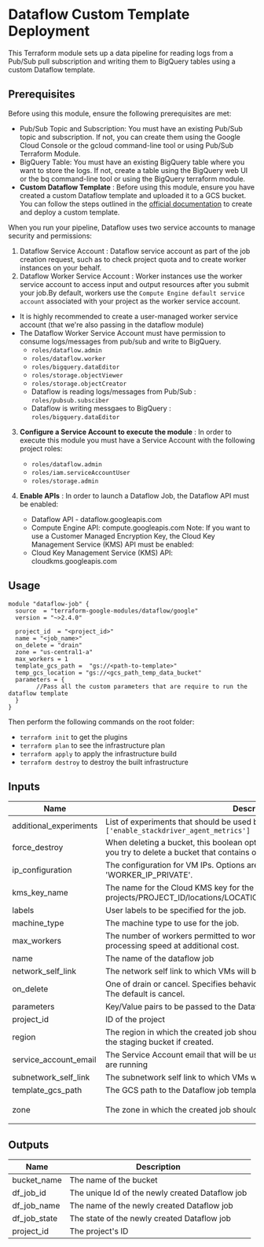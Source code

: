 # Dataflow Custom Template Deployment

This Terraform module sets up a data pipeline for reading logs from a Pub/Sub pull subscription and writing them to BigQuery tables using a custom Dataflow template.

## Prerequisites
Before using this module, ensure the following prerequisites are met:

- Pub/Sub Topic and Subscription: You must have an existing Pub/Sub topic and subscription. If not, you can create them using the Google Cloud Console or the gcloud command-line tool or using Pub/Sub Terraform Module.
- BigQuery Table: You must have an existing BigQuery table where you want to store the logs. If not, create a table using the BigQuery web UI or the bq command-line tool or using the BigQuery terraform module.
- **Custom Dataflow Template** : Before using this module, ensure you have created a custom Dataflow template and uploaded it to a GCS bucket. You can follow the steps outlined in the [official documentation](https://cloud.google.com/dataflow/docs/guides/templates/creating-templates) to create and deploy a custom template.


When you run your pipeline, Dataflow uses two service accounts to manage security and permissions:
1. Dataflow Service Account : Dataflow service account as part of the job creation request, such as to check project quota and to create worker instances on your behalf.
2. Dataflow Worker Service Account : Worker instances use the worker service account to access input and output resources after you submit your job.By default, workers use the `Compute Engine default service account` associated with your project as the worker service account.
- It is highly recommended to create a user-managed worker service account (that we're also passing in the dataflow module)
- The Dataflow Worker Service Account must have permission to consume logs/messages from pub/sub and write to BigQuery.
     - `roles/dataflow.admin`
     - `roles/dataflow.worker`
     - `roles/bigquery.dataEditor`
     - `roles/storage.objectViewer`
     - `roles/storage.objectCreator`
     - Dataflow is reading logs/messages from Pub/Sub : `roles/pubsub.subsciber`
     - Dataflow is writing messgaes to BigQuery : `roles/bigquery.dataEditor`

3. **Configure a Service Account to execute the module** : In order to execute this module you must have a Service Account with the following project roles:
    - `roles/dataflow.admin`
    - `roles/iam.serviceAccountUser`
    - `roles/storage.admin`

4. **Enable APIs** : In order to launch a Dataflow Job, the Dataflow API must be enabled:
    - Dataflow API - dataflow.googleapis.com
    - Compute Engine API: compute.googleapis.com
Note: If you want to use a Customer Managed Encryption Key, the Cloud Key Management Service (KMS) API must be enabled:
    - Cloud Key Management Service (KMS) API: cloudkms.googleapis.com

## Usage

```hcl
module "dataflow-job" {
  source  = "terraform-google-modules/dataflow/google"
  version = "~>2.4.0"

  project_id  = "<project_id>"
  name = "<job_name>"
  on_delete = "drain"
  zone = "us-central1-a"
  max_workers = 1
  template_gcs_path =  "gs://<path-to-template>"
  temp_gcs_location = "gs://<gcs_path_temp_data_bucket"
  parameters = {
        //Pass all the custom parameters that are require to run the dataflow template
  }
}
```

Then perform the following commands on the root folder:

- `terraform init` to get the plugins
- `terraform plan` to see the infrastructure plan
- `terraform apply` to apply the infrastructure build
- `terraform destroy` to destroy the built infrastructure


<!-- BEGINNING OF PRE-COMMIT-TERRAFORM DOCS HOOK -->
## Inputs

| Name | Description | Type | Default | Required |
|------|-------------|------|---------|:--------:|
| additional\_experiments | List of experiments that should be used by the job. An example value is `['enable_stackdriver_agent_metrics']` | `list(string)` | `[]` | no |
| force\_destroy | When deleting a bucket, this boolean option will delete all contained objects. If you try to delete a bucket that contains objects, Terraform will fail that run. | `bool` | `false` | no |
| ip\_configuration | The configuration for VM IPs. Options are 'WORKER\_IP\_PUBLIC' or 'WORKER\_IP\_PRIVATE'. | `string` | `null` | no |
| kms\_key\_name | The name for the Cloud KMS key for the job. Key format is: projects/PROJECT\_ID/locations/LOCATION/keyRings/KEY\_RING/cryptoKeys/KEY | `string` | `null` | no |
| labels | User labels to be specified for the job. | `map(string)` | `{}` | no |
| machine\_type | The machine type to use for the job. | `string` | `""` | no |
| max\_workers | The number of workers permitted to work on the job. More workers may improve processing speed at additional cost. | `number` | `1` | no |
| name | The name of the dataflow job | `string` | n/a | yes |
| network\_self\_link | The network self link to which VMs will be assigned. | `string` | `"default"` | no |
| on\_delete | One of drain or cancel. Specifies behavior of deletion during terraform destroy. The default is cancel. | `string` | `"cancel"` | no |
| parameters | Key/Value pairs to be passed to the Dataflow job (as used in the template). | `map(string)` | `{}` | no |
| project\_id | ID of the project | `string` | n/a | yes |
| region | The region in which the created job should run. Also determines the location of the staging bucket if created. | `string` | `"us-central1"` | no |
| service\_account\_email | The Service Account email that will be used to identify the VMs in which the jobs are running | `string` | `""` | no |
| subnetwork\_self\_link | The subnetwork self link to which VMs will be assigned. | `string` | `""` | no |
| template\_gcs\_path | The GCS path to the Dataflow job template. | `string` | n/a | yes |
| zone | The zone in which the created job should run. | `string` | `"us-central1-a"` | no |

## Outputs

| Name | Description |
|------|-------------|
| bucket\_name | The name of the bucket |
| df\_job\_id | The unique Id of the newly created Dataflow job |
| df\_job\_name | The name of the newly created Dataflow job |
| df\_job\_state | The state of the newly created Dataflow job |
| project\_id | The project's ID |

<!-- END OF PRE-COMMIT-TERRAFORM DOCS HOOK -->

